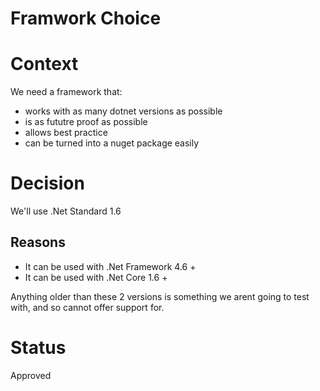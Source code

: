 # Framwork Choice

# Context

We need a framework that:

* works with as many dotnet versions as possible
* is as fututre proof as possible
* allows best practice
* can be turned into a nuget package easily

# Decision

We'll use .Net Standard 1.6

## Reasons

* It can be used with .Net Framework 4.6 +
* It can be used with .Net Core 1.6 +

Anything older than these 2 versions is something we arent going to test with, and so cannot offer support for.

# Status

Approved